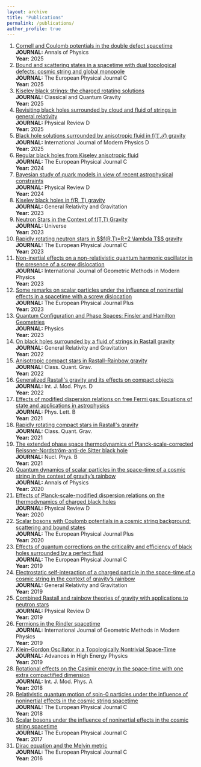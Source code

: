 ```yaml
---
layout: archive
title: "Publications"
permalink: /publications/
author_profile: true
---
```


<ol>
  <li><a href="https://doi.org/10.1016/j.aop.2025.170038" target="_blank">Cornell and Coulomb potentials in the double defect spacetime</a><br>
      <strong>JOURNAL:</strong> Annals of Physics<br>
      <strong>Year:</strong> 2025
  </li>
  <li><a href="https://doi.org/10.1140/epjc/s10052-025-14203-z" target="_blank">Bound and scattering states in a spacetime with dual topological defects: cosmic string and global monopole</a><br>
      <strong>JOURNAL:</strong> The European Physical Journal C<br>
      <strong>Year:</strong> 2025
  </li>
  <li><a href="https://doi.org/10.1088/1361-6382/add078" target="_blank">Kiselev black strings: the charged rotating solutions</a><br>
      <strong>JOURNAL:</strong> Classical and Quantum Gravity<br>
      <strong>Year:</strong> 2025
  </li>
  <li><a href="https://doi.org/10.1103/PhysRevD.111.064032" target="_blank">Revisiting black holes surrounded by cloud and fluid of strings in general relativity</a><br>
      <strong>JOURNAL:</strong> Physical Review D<br>
      <strong>Year:</strong> 2025
  </li>
  <li><a href="https://doi.org/10.1142/S0218271824500718" target="_blank">Black hole solutions surrounded by anisotropic fluid in f(𝕋,𝒯) gravity</a><br>
      <strong>JOURNAL:</strong> International Journal of Modern Physics D<br>
      <strong>Year:</strong> 2025
  </li>
  <li><a href="https://doi.org/10.1140/epjc/s10052-024-13664-y" target="_blank">Regular black holes from Kiselev anisotropic fluid</a><br>
      <strong>JOURNAL:</strong> The European Physical Journal C<br>
      <strong>Year:</strong> 2024
  </li>
  <li><a href="https://doi.org/10.1103/PhysRevD.109.043054" target="_blank">Bayesian study of quark models in view of recent astrophysical constraints</a><br>
      <strong>JOURNAL:</strong> Physical Review D<br>
      <strong>Year:</strong> 2024
  </li>
  <li><a href="https://doi.org/10.1007/s10714-023-03138-z" target="_blank">Kiselev black holes in f(R, T) gravity</a><br>
      <strong>JOURNAL:</strong> General Relativity and Gravitation<br>
      <strong>Year:</strong> 2023
  </li>
  <li><a href="https://doi.org/10.3390/universe9060260" target="_blank">Neutron Stars in the Context of f(T,T) Gravity</a><br>
      <strong>JOURNAL:</strong> Universe<br>
      <strong>Year:</strong> 2023
  </li>
  <li><a href="https://doi.org/10.1140/epjc/s10052-023-11466-2" target="_blank">Rapidly rotating neutron stars in $$f(R,T)=R+2 \lambda T$$ gravity</a><br>
      <strong>JOURNAL:</strong> The European Physical Journal C<br>
      <strong>Year:</strong> 2023
  </li>
  <li><a href="https://doi.org/10.1142/S0219887823500676" target="_blank">Non-inertial effects on a non-relativistic quantum harmonic oscillator in the presence of a screw dislocation</a><br>
      <strong>JOURNAL:</strong> International Journal of Geometric Methods in Modern Physics<br>
      <strong>Year:</strong> 2023
  </li>
  <li><a href="https://doi.org/10.1140/epjp/s13360-023-03783-y" target="_blank">Some remarks on scalar particles under the influence of noninertial effects in a spacetime with a screw dislocation</a><br>
      <strong>JOURNAL:</strong> The European Physical Journal Plus<br>
      <strong>Year:</strong> 2023
  </li>
  <li><a href="https://doi.org/10.3390/physics5010008" target="_blank">Quantum Configuration and Phase Spaces: Finsler and Hamilton Geometries</a><br>
      <strong>JOURNAL:</strong> Physics<br>
      <strong>Year:</strong> 2023
  </li>
  <li><a href="https://doi.org/10.1007/s10714-022-02993-6" target="_blank">On black holes surrounded by a fluid of strings in Rastall gravity</a><br>
      <strong>JOURNAL:</strong> General Relativity and Gravitation<br>
      <strong>Year:</strong> 2022
  </li>
  <li><a href="https://doi.org/10.1088/1361-6382/ac5a13" target="_blank">Anisotropic compact stars in Rastall–Rainbow gravity</a><br>
      <strong>JOURNAL:</strong> Class. Quant. Grav.<br>
      <strong>Year:</strong> 2022
  </li>
  <li><a href="https://doi.org/10.1142/S0218271822500237" target="_blank">Generalized Rastall's gravity and its effects on compact objects</a><br>
      <strong>JOURNAL:</strong> Int. J. Mod. Phys. D<br>
      <strong>Year:</strong> 2022
  </li>
  <li><a href="https://doi.org/10.1016/j.physletb.2021.136684" target="_blank">Effects of modified dispersion relations on free Fermi gas: Equations of state and applications in astrophysics</a><br>
      <strong>JOURNAL:</strong> Phys. Lett. B<br>
      <strong>Year:</strong> 2021
  </li>
  <li><a href="https://doi.org/10.1088/1361-6382/ac129d" target="_blank">Rapidly rotating compact stars in Rastall's gravity</a><br>
      <strong>JOURNAL:</strong> Class. Quant. Grav.<br>
      <strong>Year:</strong> 2021
  </li>
  <li><a href="https://doi.org/10.1016/j.nuclphysb.2021.115568" target="_blank">The extended phase space thermodynamics of Planck-scale-corrected Reissner-Nordström-anti-de Sitter black hole</a><br>
      <strong>JOURNAL:</strong> Nucl. Phys. B<br>
      <strong>Year:</strong> 2021
  </li>
  <li><a href="https://doi.org/10.1016/j.aop.2020.168276" target="_blank">Quantum dynamics of scalar particles in the space–time of a cosmic string in the context of gravity’s rainbow</a><br>
      <strong>JOURNAL:</strong> Annals of Physics<br>
      <strong>Year:</strong> 2020
  </li>
  <li><a href="https://doi.org/10.1103/physrevd.101.084004" target="_blank">Effects of Planck-scale-modified dispersion relations on the thermodynamics of charged black holes</a><br>
      <strong>JOURNAL:</strong> Physical Review D<br>
      <strong>Year:</strong> 2020
  </li>
  <li><a href="https://doi.org/10.1140/epjp/s13360-019-00062-7" target="_blank">Scalar bosons with Coulomb potentials in a cosmic string background: scattering and bound states</a><br>
      <strong>JOURNAL:</strong> The European Physical Journal Plus<br>
      <strong>Year:</strong> 2020
  </li>
  <li><a href="https://doi.org/10.1140/epjc/s10052-019-7482-0" target="_blank">Effects of quantum corrections on the criticality and efficiency of black holes surrounded by a perfect fluid</a><br>
      <strong>JOURNAL:</strong> The European Physical Journal C<br>
      <strong>Year:</strong> 2019
  </li>
  <li><a href="https://doi.org/10.1007/s10714-019-2633-z" target="_blank">Electrostatic self-interaction of a charged particle in the space-time of a cosmic string in the context of gravity’s rainbow</a><br>
      <strong>JOURNAL:</strong> General Relativity and Gravitation<br>
      <strong>Year:</strong> 2019
  </li>
  <li><a href="https://doi.org/10.1103/physrevd.100.024043" target="_blank">Combined Rastall and rainbow theories of gravity with applications to neutron stars</a><br>
      <strong>JOURNAL:</strong> Physical Review D<br>
      <strong>Year:</strong> 2019
  </li>
  <li><a href="https://doi.org/10.1142/s0219887819501408" target="_blank">Fermions in the Rindler spacetime</a><br>
      <strong>JOURNAL:</strong> International Journal of Geometric Methods in Modern Physics<br>
      <strong>Year:</strong> 2019
  </li>
  <li><a href="https://doi.org/10.1155/2019/2729352" target="_blank">Klein–Gordon Oscillator in a Topologically Nontrivial Space-Time</a><br>
      <strong>JOURNAL:</strong> Advances in High Energy Physics<br>
      <strong>Year:</strong> 2019
  </li>
  <li><a href="#" target="_blank">Rotational effects on the Casimir energy in the space–time with one extra compactified dimension</a><br>
      <strong>JOURNAL:</strong> Int. J. Mod. Phys. A<br>
      <strong>Year:</strong> 2018
  </li>
  <li><a href="https://doi.org/10.1140/epjc/s10052-017-5476-3" target="_blank">Relativistic quantum motion of spin-0 particles under the influence of noninertial effects in the cosmic string spacetime</a><br>
      <strong>JOURNAL:</strong> The European Physical Journal C<br>
      <strong>Year:</strong> 2018
  </li>
  <li><a href="https://doi.org/10.1140/epjc/s10052-017-4732-x" target="_blank">Scalar bosons under the influence of noninertial effects in the cosmic
	string spacetime</a><br>
      <strong>JOURNAL:</strong> The European Physical Journal C<br>
      <strong>Year:</strong> 2017
  </li>
  <li><a href="https://doi.org/10.1140/epjc/s10052-016-4409-x" target="_blank">Dirac equation and the Melvin metric</a><br>
      <strong>JOURNAL:</strong> The European Physical Journal C<br>
      <strong>Year:</strong> 2016
  </li>
</ol>